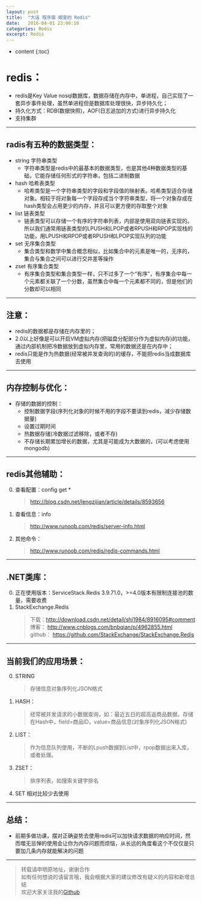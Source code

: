 ```yaml
---
layout: post
title:  "大话 程序猿 眼里的 Redis"
date:   2016-04-01 23:06:10
categories: Redis
excerpt: Redis  
---
```


* content
{:toc}


# redis：
* redis是Key Value nosql数据库，数据存储在内存中，单进程，自己实现了一套异步事件处理，虽然单进程但是数据库处理很快，异步持久化；   
* 持久化方式：RDB(数据快照)，AOF(日志追加的方式)进行异步持久化  
* 支持集群   

---

## radis有五种的数据类型：
* string 字符串类型
    * 字符串类型是redis中的最基本的数据类型，也是其他4种数据类型的基础，它能存储任何形式的字符串，包括二进制数据
* hash 哈希表类型
    *  哈希类型是一个字符串类型的字段和字段值的映射表。哈希类型适合存储对象。相较于将对象每一个字段存成当个字符串类型，将一个对象存成在hash类型会占用更少的内存，并且可以更方便的存取整个对象
* list 链表类型
    * 链表类型可以存储一个有序的字符串列表，内部是使用双向链表实现的。所以我们通常用链表类型的LPUSH和LPOP或者RPUSH和RPOP实现栈的功能，用LPUSH和RPOP或者RPUSH和LPOP实现队列的功能
* set 无序集合类型
    * 集合类型和数学中集合概念相似，比如集合中的元素是唯一的，无序的，集合与集合之间可以进行交并差等操作
* zset 有序集合类型
    * 有序集合类型和集合类型一样，只不过多了一个“有序”，有序集合中每一个元素都关联了一个分数，虽然集合中每一个元素都不同的，但是他们的分数却可以相同           
 
--- 
  
## 注意： 
* redis的数据都是存储在内存里的；
* 2.0以上好像是可以开启VM虚拟内存(把磁盘分配部分作为虚拟内存)的功能，通过内部机制把冷数据放到虚拟内存里，常用的数据还是在内存中；
* redis只能是作为热数据(经常被并发查询的)的缓存，不能把redis当成数据库去使用

---

## 内存控制与优化：
* 存储的数据的控制：
    * 控制数据字段(序列化对象的时候不用的字段不要读到redis，减少存储数据量)
    * 设置过期时间
    * 热数据存储(冷数据过滤移除，或者不存)
    * 不存储长期累加增长的数据，尤其是可能成为大数据的，(可以考虑使用 mongodb)

---

## redis其他辅助：
0. 查看配置：config get *
    > http://blog.csdn.net/lengzijian/article/details/8593656  
0. 查看信息：info 
    > http://www.runoob.com/redis/server-info.html     
0. 其他命令：
    > http://www.runoob.com/redis/redis-commands.html   

---

## .NET类库：
0. 正在使用版本：ServiceStack.Redis 3.9.71.0，>=4.0版本有限制连接池的数量，需要收费   
0. StackExchange.Redis   
    > 下载：http://download.csdn.net/detail/shi1984/8916095#comment   
    > 博客： http://www.cnblogs.com/bnbqian/p/4962855.html   
    > github： https://github.com/StackExchange/StackExchange.Redis  

---

## 当前我们的应用场景：  
0. STRING  
    > 存储信息对象序列化JSON格式  
0. HASH：   
    > 经常被并发请求的小数据查询，如：最近五日的超高返商品数据，存储在Hash中，field=商品ID，value=商品信息(对象序列化JSON格式)
0. LIST：        
    > 作为信息队列使用，不断的Lpush数据到List中，rpop数据出来入库，或者处理。    
0. ZSET：    
    > 排序列表，如搜索关键字排名 
0. SET 相对比较少去使用 

---  

## 总结：
* 前期多做功课，摆对正确姿势去使用redis可以加快请求数据的响应时间，然而噬无忌惮的使用会让你为内存问题而烦恼，从长远的角度看这个不仅仅是只要加几条内存就能解决的问题

---

> 转载请申明原地址，谢谢合作   
> 如有任何想说的请留言哦，我会根据大家的建议修改有疑义的内容和新增总结    
> 欢迎大家关注我的[Github](https://github.com/SFLAQiu)   


